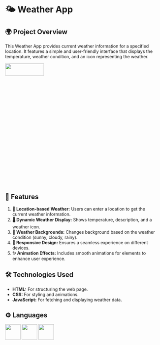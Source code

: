 # 🌤️ Weather App

## 🌍 Project Overview

This Weather App provides current weather information for a specified location. It features a simple and user-friendly interface that displays the temperature, weather condition, and an icon representing the weather.

<img  src="https://thumbs.dreamstime.com/b/weather-icons-set-high-quality-photo-324247882.jpg" width="50%" height="10%">

## 🌟 Features

1. **📍 Location-based Weather:** Users can enter a location to get the current weather information.
2. **🌡️ Dynamic Weather Display:** Shows temperature, description, and a weather icon.
3. **🌈 Weather Backgrounds:** Changes background based on the weather condition (sunny, cloudy, rainy).
4. **📱 Responsive Design:** Ensures a seamless experience on different devices.
5. **✨ Animation Effects:** Includes smooth animations for elements to enhance user experience.

## 🛠️ Technologies Used

- **HTML:** For structuring the web page.
- **CSS:** For styling and animations.
- **JavaScript:** For fetching and displaying weather data.

 ## ⚙️ Languages
 <img height="50" width="50" src="https://img.icons8.com/color/48/000000/html-5.png" /> <img height="50" width="50" src="https://img.icons8.com/color/48/000000/css3.png" /> <img height="50" width="50" src="https://img.icons8.com/color/48/000000/javascript.png"/>
